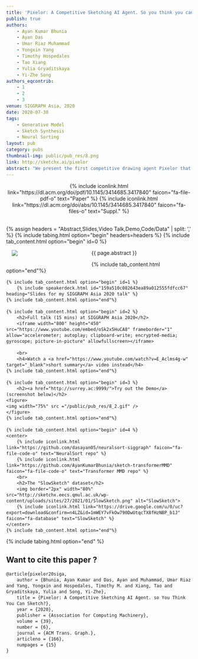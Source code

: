 ```yaml
---
title: 'Pixelor: A Competitive Sketching AI Agent. So you think you can sketch?'
publish: true
authors:
    - Ayan Kumar Bhunia
    - Ayan Das
    - Umar Riaz Muhammad
    - Yongxin Yang
    - Timothy Hospedales
    - Tao Xiang
    - Yulia Gryaditskaya
    - Yi-Zhe Song
authors_eqcontrib:
    - 1
    - 2
    - 3
venue: SIGGRAPH Asia, 2020
date: 2020-07-30
tags:
    - Generative Model
    - Sketch Synthesis
    - Neural Sorting
layout: pub
category: pubs
thumbnail-img: public/pub_res/8.png
link: http://sketchx.ai/pixelor
abstract: "We present the first competitive drawing agent Pixelor that exhibits human-level performance at a Pictionary-like sketching game, where the participant whose sketch is recognized first is a winner. Our AI agent can autonomously sketch a given visual concept, and achieve a recognizable rendition as quickly or faster than a human competitor. The key to victory for the agent is to learn the optimal stroke sequencing strategies that generate the most recognizable and distinguishable strokes first. Training Pixelor is done in two steps. First, we infer the optimal stroke order that maximizes early recognizability of human training sketches. Second, this order is used to supervise the training of a sequence-to-sequence stroke generator. Our key technical contributions are a tractable search of the exponential space of orderings using neural sorting; and an improved Seq2Seq Wasserstein (S2S-WAE) generator that uses an optimal-transport loss to accommodate the multi-modal nature of the optimal stroke distribution. Our analysis shows that Pixelor is better than the human players of the Quick, Draw! game, under both AI and human judging of early recognition. To analyze the impact of human competitors’ strategies, we conducted a further human study with participants being given unlimited thinking time and training in early recognizability by feedback from an AI judge. The study shows that humans do gradually improve their strategies with training, but overall Pixelor still matches human performance."
---
```


<center>
    {% include iconlink.html link="https://dl.acm.org/doi/pdf/10.1145/3414685.3417840" faicon="fa-file-pdf-o" text="Paper" %}
    {% include iconlink.html link="https://dl.acm.org/doi/abs/10.1145/3414685.3417840" faicon="fa-files-o" text="Suppl." %}
</center>
<br>

{% assign headers = "Abstract,Slides,Video Talk,Demo,Code/Data" | split: ',' %}
{% include tabing.html option="begin" headers=headers %}
    {% include tab_content.html option="begin" id=0 %}
        <img src="/{{ page.thumbnail-img }}" style="width: 40%; float: left; margin: 15px; ">
        <p style="text-align: justify;">{{ page.abstract }}</p>
    {% include tab_content.html option="end"%}

    {% include tab_content.html option="begin" id=1 %}
        {% include speakerdeck.html id="159a510c082643ea89a012555fdfcc67" heading="Slides for my SIGGRAPH Asia 2020 talk" %}
    {% include tab_content.html option="end"%}

    {% include tab_content.html option="begin" id=2 %}
        <h2>Full talk (15 mins) at SIGGRAPH Asia 2020</h2>
        <iframe width="800" height="450" src="https://www.youtube.com/embed/oSk2x5HuCA8" frameborder="1" allow="accelerometer; autoplay; clipboard-write; encrypted-media; gyroscope; picture-in-picture" allowfullscreen></iframe>

        <br>
        <h4>Watch a <a href="https://www.youtube.com/watch?v=E_Aclms4g-w" target="_blank">short summary</a> video instead</h4>
    {% include tab_content.html option="end"%}

    {% include tab_content.html option="begin" id=3 %}
        <h2><a href="http://surrey.ac:9999/">Try out the Demo</a> (screenshot below)</h2>
    <figure>
    <img width="75%" src ="/public/pub_res/8_2.gif" />
    </figure>
    {% include tab_content.html option="end"%}

    {% include tab_content.html option="begin" id=4 %}
    <center>
        {% include iconlink.html link="https://github.com/dasayan05/neuralsort-siggraph" faicon="fa-file-code-o" text="NeuralSort repo" %}
        {% include iconlink.html link="https://github.com/AyanKumarBhunia/sketch-transformerMMD" faicon="fa-file-code-o" text="Transformer MMD repo" %}
        <br>
        <h2>The "SlowSketch" dataset</h2>
        <img border="2px" width="80%" src="http://sketchx.eecs.qmul.ac.uk/wp-content/uploads/sites/27/2021/01/SlowSketch.png" alt="SlowSketch">
        {% include iconlink.html link="https://drive.google.com/u/0/uc?export=download&confirm=n4LZ&id=1mWEY7vFkOw790DwUtqcTX8fHzNBP_b1J" faicon="fa-database" text="SlowSketch" %}
    </center>
    {% include tab_content.html option="end"%}
{% include tabing.html option="end" %}


## Want to cite this paper ?

```
@article{pixelor20siga,
    author = {Bhunia, Ayan Kumar and Das, Ayan and Muhammad, Umar Riaz and Yang, Yongxin and Hospedales, Timothy M. and Xiang, Tao and Gryaditskaya, Yulia and Song, Yi-Zhe},
    title = {Pixelor: A Competitive Sketching AI Agent. so You Think You Can Sketch?},
    year = {2020},
    publisher = {Association for Computing Machinery},
    volume = {39},
    number = {6},
    journal = {ACM Trans. Graph.},
    articleno = {166},
    numpages = {15}
}
```